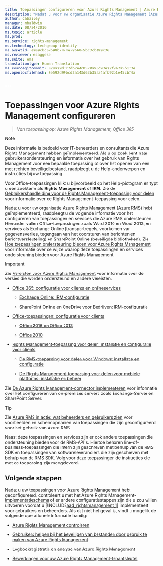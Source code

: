 ```yaml
---
title: Toepassingen configureren voor Azure Rights Management | Azure RMS
description: "Nadat u voor uw organisatie Azure Rights Management (Azure RMS) hebt geïmplementeerd, raadpleegt u de volgende informatie voor het configureren van toepassingen en services die Azure RMS ondersteunen. Hieronder vallen Office-toepassingen zoals Word 2010 en Word 2013, en services als Exchange Online (transportregels, voorkomen van gegevensverlies, tegengaan van het doorsturen van berichten en berichtversleuteling) en SharePoint Online (beveiligde bibliotheken)."
author: cabailey
manager: mbaldwin
ms.date: 08/24/2016
ms.topic: article
ms.prod: 
ms.service: rights-management
ms.technology: techgroup-identity
ms.assetid: ea09cbc5-b98b-444e-8b60-5bc3cb199c36
ms.reviewer: esaggese
ms.suite: ems
translationtype: Human Translation
ms.sourcegitcommit: 024a29d7c7db2e4c0578a95c93e22f8e7a5b173e
ms.openlocfilehash: 7e592d99bcd2a143d63b35aa4afb92b1e45cb74a


---
```


# Toepassingen voor Azure Rights Management configureren

>*Van toepassing op: Azure Rights Management, Office 365*

> [!NOTE]
> Deze informatie is bedoeld voor IT-beheerders en consultants die Azure Rights Management hebben geïmplementeerd. Als u op zoek bent naar gebruikersondersteuning en informatie over het gebruik van Rights Management voor een bepaalde toepassing of over het openen van een met rechten beveiligd bestand, raadpleegt u de Help-onderwerpen en instructies bij uw toepassing.
>
> Voor Office-toepassingen klikt u bijvoorbeeld op het Help-pictogram en typt u een zoekterm als **Rights Management** of **IRM**. Zie de [Gebruikershandleiding voor de Rights Management-toepassing voor delen](../rms-client/sharing-app-user-guide.md) voor informatie over de Rights Management-toepassing voor delen.

Nadat u voor uw organisatie Azure Rights Management (Azure RMS) hebt geïmplementeerd, raadpleegt u de volgende informatie voor het configureren van toepassingen en services die Azure RMS ondersteunen. Hieronder vallen Office-toepassingen zoals Word 2010 en Word 2013, en services als Exchange Online (transportregels, voorkomen van gegevensverlies, tegengaan van het doorsturen van berichten en berichtversleuteling) en SharePoint Online (beveiligde bibliotheken). Zie [Hoe toepassingen ondersteuning bieden voor Azure Rights Management](../understand-explore/applications-support.md) voor informatie over de wijze waarop deze toepassingen en services ondersteuning bieden voor Azure Rights Management.

> [!IMPORTANT]
> Zie [Vereisten voor Azure Rights Management](../get-started/requirements-azure-rms.md) voor informatie over de versies die worden ondersteund en andere vereisten.

-   [Office 365: configuratie voor clients en onlineservices](configure-office365.md)

    -   [Exchange Online: IRM-configuratie](configure-office365.md#exchange-online-irm-configuration)

    -   [SharePoint Online en OneDrive voor Bedrijven: IRM-configuratie](configure-office365.md#sharepoint-online-and-onedrive-for-business-irm-configuration)

- [Office-toepassingen: configuratie voor clients](configure-office-apps.md)

    -   [Office 2016 en Office 2013](configure-office-apps.md#office-2016-and-office-2013)

    -   [Office 2010](configure-office-apps.md#office-2010)

-   [Rights Management-toepassing voor delen: installatie en configuratie voor clients](configure-sharing-app.md)

    -   [De RMS-toepassing voor delen voor Windows: installatie en configuratie](configure-sharing-app.md#the-rms-sharing-application-for-windows-installation-and-configuration)

    -   [De Rights Management-toepassing voor delen voor mobiele platforms: installatie en beheer](configure-sharing-app.md#the-rms-sharing-application-for-mobile-platforms-installation-and-management)


Zie [De Azure Rights Management-connector implementeren](deploy-rms-connector.md) voor informatie over het configureren van on-premises servers zoals Exchange-Server en SharePoint Server.

> [!TIP]
> Zie [Azure RMS in actie: wat beheerders en gebruikers zien](../understand-explore/what-admins-users-see.md) voor voorbeelden en schermopnamen van toepassingen die zijn geconfigureerd voor het gebruik van Azure RMS.


Naast deze toepassingen en services zijn er ook andere toepassingen die ondersteuning bieden voor de RMS-API's. Hiertoe behoren line-of-business-toepassingen die intern zijn geschreven met behulp van de RMS SDK en toepassingen van softwareleveranciers die zijn geschreven met behulp van de RMS SDK. Volg voor deze toepassingen de instructies die met de toepassing zijn meegeleverd.

## Volgende stappen
Nadat u uw toepassingen voor Azure Rights Management hebt geconfigureerd, controleert u met het [Azure Rights Management-implementatieschema](../plan-design/deployment-roadmap.md) of er andere configuratiestappen zijn die u zou willen uitvoeren voordat u [!INCLUDE[aad_rightsmanagement_1](../includes/aad_rightsmanagement_1_md.md)] implementeert voor gebruikers en beheerders. Als dat niet het geval is, vindt u mogelijk de volgende operationele informatie handig:

- [Azure Rights Management controleren](verify.md)

- [Gebruikers helpen bij het beveiligen van bestanden door gebruik te maken van Azure Rights Management](help-users.md)

- [Logboekregistratie en analyse van Azure Rights Management](log-analyze-usage.md)

- [Bewerkingen voor uw Azure Rights Management-tenantsleutel](operations-tenant-key.md)





<!--HONumber=Aug16_HO4-->


